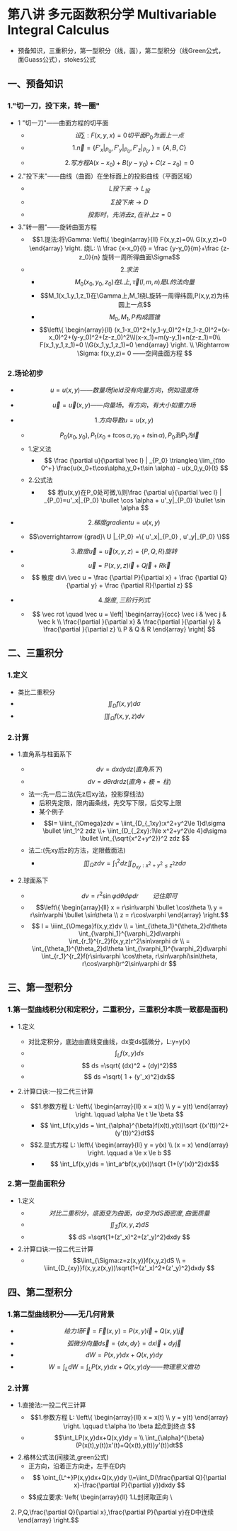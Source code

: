# 第八讲 多元函数积分学 Multivariable Integral Calculus
* 预备知识，三重积分，第一型积分（线，面），第二型积分（线Green公式，面Guass公式），stokes公式 

## 一、预备知识
### 1."切一刀，投下来，转一圈"
* 1 "切一刀"——曲面方程的切平面
    * $$设\sum : F(x,y,x)=0 切平面 P_0为面上一点$$
    * $$1. \vec n = \{ F'_x|_{P_0}, F'_y|_{P_0}, F'_z|_{P_0}, \} = \{A,B,C\}$$
    * $$ 2. 写方程 A(x-x_0)+B(y-y_0)+C(z-z_0) = 0 $$
* 2."投下来"——曲线（曲面）在坐标面上的投影曲线（平面区域）
    * $$ L 投下来\rightarrow L_投$$ 
    * $$ \Sigma 投下来\rightarrow D$$
    * $$ 投影时，先消去z,在补上z=0$$
* 3."转一圈"——旋转曲面方程
    * $$1.提法:将\Gamma: \left\{ \begin{array}{ll} F(x,y,z)=0\\ G(x,y,z)=0    \end{array} \right. 绕L: \\ \frac {x-x_0}{l} =  \frac {y-y_0}{m}+\frac {z-z_0}{n} 旋转一周所得曲面\Sigma$$ 
    * $$2.求法$$
        * $$M_0(x_0,y_0,z_0)在L上, \vec \tau (l,m,n)是L的法向量 $$
        * $$M_1(x_1.y_1,z_1)在\Gamma上,M_1绕L旋转一周得纬圆,P(x,y,z)为纬圆上一点$$
        * $$ M_0,M_1,P构成圆锥$$
        * $$\left\{ \begin{array}{ll} (x_1-x_0)^2+(y_1-y_0)^2+(z_1-z_0)^2=(x-x_0)^2+(y-y_0)^2+(z-z_0)^2\\l(x-x_1)+m(y-y_1)+n(z-z_1)=0\\F(x_1,y_1,z_1)=0 \\G(x_1,y_1,z_1)=0    \end{array} \right.  \\ \Rightarrow \Sigma: f(x,y,z)= 0 ——空间曲面方程 $$

### 2.场论初步
* $$u=u(x,y) —— 数量场 field 没有向量方向，例如温度场$$
* $$\vec u = \vec u(x,y) —— 向量场，有方向，有大小 如重力场$$

* $$1.方向导数 u=u(x,y)$$             
    * $$P_0(x_0,y_0), P_1(x_0+t\cos\alpha,y_0+t\sin \alpha),P_0到P_1为\vec l$$
    * 1.定义法 
        * $$ \frac {\partial u}{\partial \vec l} | _{P_0} \triangleq \lim_{t\to 0^+} \frac{u(x_0+t\cos\alpha,y_0+t\sin \alpha) - u(x_0,y_0}{t} $$
    * 2.公式法
        * $$ 若u(x,y)在P_0处可微,\\则\frac {\partial u}{\partial \vec l} | _{P_0}=u'_x|_{P_0} \bullet \cos \alpha + u'_y|_{P_0} \bullet \sin \alpha $$

* $$2.梯度gradient u=u(x,y) $$
    * $$\overrightarrow {grad}\ U |_{P_0} =\{ u'_x|_{P_0} , u'_y|_{P_0} \}$$
    
* $$3.散度 \vec u = \vec u(x,y,z) = \{P,Q,R\} 旋转 $$
    * $$ \vec u = P(x,y,z)\vec i + Q\vec j + R\vec k  $$
    * $$ 散度 div\ \vec u = \frac {\partial P}{\partial x} + \frac {\partial Q}{\partial y} + \frac {\partial R}{\partial z} $$
    
* $$4.旋度, 三阶行列式$$
    * $$ \vec rot \quad \vec u = \left| \begin{array}{ccc}
\vec i & \vec j & \vec k \\
\frac{\partial }{\partial x} & \frac{\partial }{\partial y}  & \frac{\partial }{\partial z}  \\
P & Q & R
\end{array} \right| $$

## 二、三重积分
### 1.定义
* 类比二重积分
* $$ \iint_Df(x,y)d\sigma $$
* $$ \iiint_{\Omega}f(x,y,z)dv $$

### 2.计算
* 1.直角系与柱面系下
    * $$dv=dxdydz (直角系下)$$
    * $$dv=d\theta rdrdz (直角+极 = 柱)$$
    * 法一:先一后二法(先z后xy法，投影穿线法)
        * 后积先定限，限内画条线，先交写下限，后交写上限
        * 某个例子
        * $$I= \iiint_{\Omega}zdv = \iint_{D_{_1xy}:x^2+y^2\le 1}d\sigma \bullet \int_1^2 zdz \\+ \iint_{D_{_2xy}:1\le x^2+y^2\le 4}d\sigma \bullet \int_{\sqrt{x^2+y^2}}^2 zdz  $$
    * 法二:(先xy后z的方法，定限截面法)
        * $$\iiint_{\Omega}zdv = \int_1^2 dz \iint_{D_{xy}:x^2+y^2\le z^2}zd\sigma   $$

* 2.球面系下
    * $$dv = r^2\sin\varphi d\theta d\varphi dr \qquad 记住即可 $$
    * $$\left\{ \begin{array}{ll} x = r\sin\varphi \bullet \cos\theta \\ y = r\sin\varphi \bullet \sin\theta \\ z = r\cos\varphi \end{array} \right.$$ 
    * $$ I =  \iiint_{\Omega}f(x,y,z)dv \\ = \int_{\theta_1}^{\theta_2}d\theta \int_{\varphi_1}^{\varphi_2}d\varphi \int_{r_1}^{r_2}f(x,y,z)r^2\sin\varphi dr \\ = \int_{\theta_1}^{\theta_2}d\theta \int_{\varphi_1}^{\varphi_2}d\varphi \int_{r_1}^{r_2}f(r\sin\varphi \cos\theta, r\sin\varphi\sin\theta, r\cos\varphi)r^2\sin\varphi dr  $$
    
## 三、第一型积分
### 1.第一型曲线积分(和定积分，二重积分，三重积分本质一致都是面积)

* 1.定义
    * 对比定积分，底边由直线变曲线，dx变ds弧微分，L:y=y(x)
    * $$ \int_Lf(x,y)ds $$
    * $$ ds =\sqrt{ (dx)^2 + (dy)^2}$$
    * $$ ds =\sqrt{ 1 + (y'_x)^2}dx$$
    
* 2.计算口诀:一投二代三计算
    * $$1.参数方程 L: \left\{ \begin{array}{ll} x = x(t) \\ y = y(t)  \end{array} \right. \qquad \alpha \le t \le \beta $$
        * $$ \int_Lf(x,y)ds = \int_{\alpha}^{\beta}f(x(t),y(t))\sqrt {(x'(t))^2+(y'(t))^2}dt$$
    * $$2.显式方程 L: \left\{ \begin{array}{ll} y = y(x) \\ (x = x) \end{array} \right. \qquad a \le x \le b $$
        * $$ \int_Lf(x,y)ds = \int_a^bf(x,y(x))\sqrt {1+(y'(x))^2}dx$$
        
### 2.第一型曲面积分

* 1.定义
    * $$对比二重积分，底面变为曲面，d\sigma 变为dS 面密度,曲面质量$$
    * $$ \iint_{\Sigma}f(x,y,z)dS $$
    * $$ dS =\sqrt{1+(z'_x)^2+(z'_y)^2}dxdy $$
* 2.计算口诀:一投二代三计算
    * $$\iint_{\Sigma:z=z(x,y)}f(x,y,z)dS \\ = \iint_{D_{xy}}f(x,y,z(x,y))\sqrt{1+(z'_x)^2+(z'_y)^2}dxdy $$

## 四、第二型积分
### 1.第二型曲线积分——无几何背景
* $$ 给力场 \vec F=\vec F(x,y) = P(x,y)\vec i + Q(x,y)\vec j $$
* $$ 弧微分向量d\vec s = \{dx,dy\}=dx\vec i+dy\vec j  $$
* $$ dW=P(x,y)dx+Q(x,y)dy$$
* $$ W = \int_LdW = \int_LP(x,y)dx+Q(x,y)dy ——物理意义做功$$

### 2.计算
* 1.直接法:一投二代三计算
    * $$1.参数方程 L: \left\{ \begin{array}{ll} x = x(t) \\ y = y(t)  \end{array} \right. \qquad t:\alpha  \to \beta 起点到终点 $$
    * $$\int_LP(x,y)dx+Q(x,y)dy = \\ \int_{\alpha}^{\beta}(P(x(t),y(t))x'(t)+Q(x(t),y(t))y'(t))dt$$
* 2.格林公式法(间接法,green公式)
    * 正方向，沿着正方向走，左手在D内
    * $$ \oint_{L^+}P(x,y)dx+Q(x,y)dy \\=\iint_D(\frac{\partial Q}{\partial x}-\frac{\partial P}{\partial y})dxdy  $$
    * $$成立要求: \left\{ \begin{array}{ll} 1.L封闭取正向 
 \\ 2. P,Q,\frac{\partial Q}{\partial x},\frac{\partial P}{\partial y}在D中连续  \end{array} \right.$$


    






